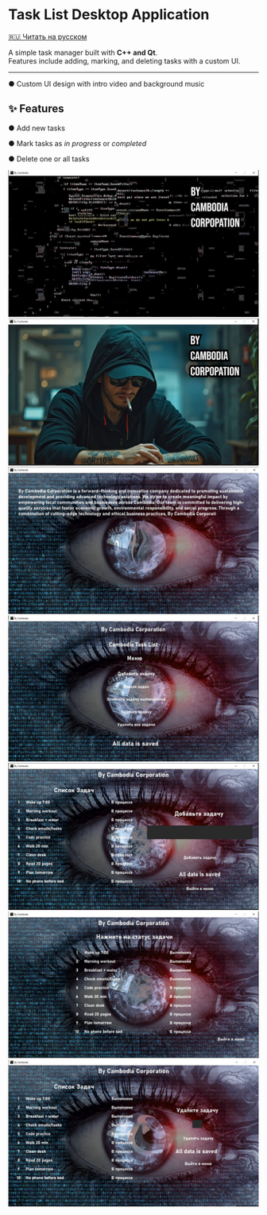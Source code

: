 # Task List Desktop Application

[🇷🇺 Читать на русском](README.ru.md)

A simple task manager built with **C++ and Qt**.  
Features include adding, marking, and deleting tasks with a custom UI.

---

● Custom UI design with intro video and background music 

## ✨ Features

● Add new tasks

● Mark tasks as *in progress* or *completed* 

● Delete one or all tasks 

 ![intro](images/Intro.jpg)
 ![intro2](images/intro2.jpg)
 ![intro3](images/intro3.jpg)
 ![menu](images/menu.jpg)
 ![add](images/add.jpg)
 ![switch](images/switch.jpg)
 ![delete](images/delete.jpg)

